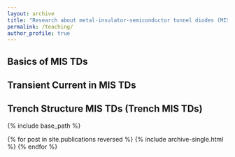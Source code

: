 ```yaml
---
layout: archive
title: "Research about metal-insulator-semiconductor tunnel diodes (MIS TDs)"
permalink: /teaching/
author_profile: true
---
```



## Basics of MIS TDs


## Transient Current in MIS TDs


## Trench Structure MIS TDs (Trench MIS TDs)


{% include base_path %}

<!-- remove at 2021/11/27
{% for post in site.teaching reversed %}
  {% include archive-single.html %}
{% endfor %}
-->

{% for post in site.publications reversed %}
  {% include archive-single.html %}
{% endfor %}
